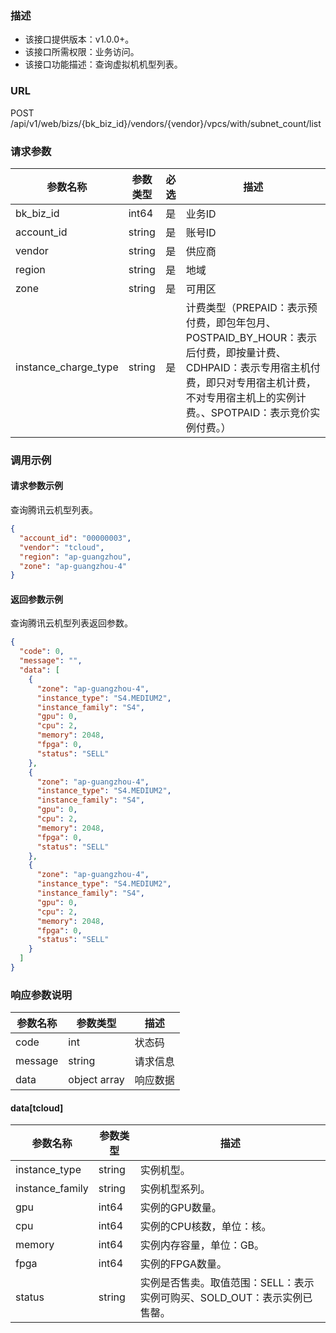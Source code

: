 ### 描述

- 该接口提供版本：v1.0.0+。
- 该接口所需权限：业务访问。
- 该接口功能描述：查询虚拟机机型列表。

### URL

POST /api/v1/web/bizs/{bk_biz_id}/vendors/{vendor}/vpcs/with/subnet_count/list

### 请求参数

| 参数名称                 | 参数类型   | 必选  | 描述                                                                                                                    |
|----------------------|--------|-----|-----------------------------------------------------------------------------------------------------------------------|
| bk_biz_id            | int64  | 是   | 业务ID                                                                                                                  |
| account_id           | string | 是   | 账号ID                                                                                                                  |
| vendor               | string | 是   | 供应商                                                                                                                   |
| region               | string | 是   | 地域                                                                                                                    |
| zone                 | string | 是   | 可用区                                                                                                                   |
| instance_charge_type | string | 是   | 计费类型（PREPAID：表示预付费，即包年包月、POSTPAID_BY_HOUR：表示后付费，即按量计费、CDHPAID：表示专用宿主机付费，即只对专用宿主机计费，不对专用宿主机上的实例计费。、SPOTPAID：表示竞价实例付费。） |

### 调用示例

#### 请求参数示例

查询腾讯云机型列表。

```json
{
  "account_id": "00000003",
  "vendor": "tcloud",
  "region": "ap-guangzhou",
  "zone": "ap-guangzhou-4"
}
```

#### 返回参数示例

查询腾讯云机型列表返回参数。

```json
{
  "code": 0,
  "message": "",
  "data": [
    {
      "zone": "ap-guangzhou-4",
      "instance_type": "S4.MEDIUM2",
      "instance_family": "S4",
      "gpu": 0,
      "cpu": 2,
      "memory": 2048,
      "fpga": 0,
      "status": "SELL"
    },
    {
      "zone": "ap-guangzhou-4",
      "instance_type": "S4.MEDIUM2",
      "instance_family": "S4",
      "gpu": 0,
      "cpu": 2,
      "memory": 2048,
      "fpga": 0,
      "status": "SELL"
    },
    {
      "zone": "ap-guangzhou-4",
      "instance_type": "S4.MEDIUM2",
      "instance_family": "S4",
      "gpu": 0,
      "cpu": 2,
      "memory": 2048,
      "fpga": 0,
      "status": "SELL"
    }
  ]
}
```

### 响应参数说明

| 参数名称    | 参数类型         | 描述   |
|---------|--------------|------|
| code    | int          | 状态码  |
| message | string       | 请求信息 |
| data    | object array | 响应数据 |

#### data[tcloud]

| 参数名称            | 参数类型   | 描述                                         |
|-----------------|--------|--------------------------------------------|
| instance_type   | string | 实例机型。     |
| instance_family | string | 实例机型系列。                                      |
| gpu             | int64  | 实例的GPU数量。                                    |
| cpu             | int64  | 实例的CPU核数，单位：核。                                   |
| memory          | int64  | 实例内存容量，单位：GB。                                   |
| fpga            | int64  | 实例的FPGA数量。                                   |
| status          | string | 实例是否售卖。取值范围：SELL：表示实例可购买、SOLD_OUT：表示实例已售罄。 |
